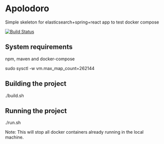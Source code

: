 # Apolodoro

Simple skeleton for elasticsearch+spring+react app to test docker compose

[![Build Status](https://travis-ci.org/miguelpoyatosmora/apolodoro.svg?branch=master)](https://travis-ci.org/miguelpoyatosmora/apolodoro)

## System requirements

npm, maven and docker-compose

sudo sysctl -w vm.max_map_count=262144

## Building the project
./build.sh

## Running the project
./run.sh

Note: This will stop all docker containers already running in the local machine.
